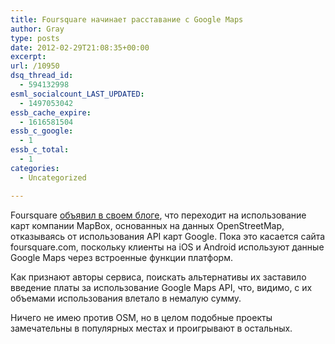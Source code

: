 ```yaml
---
title: Foursquare начинает расставание с Google Maps
author: Gray
type: posts
date: 2012-02-29T21:08:35+00:00
excerpt:
url: /10950
dsq_thread_id:
  - 594132998
esml_socialcount_LAST_UPDATED:
  - 1497053042
essb_cache_expire:
  - 1616581504
essb_c_google:
  - 1
essb_c_total:
  - 1
categories:
  - Uncategorized

---
```








Foursquare [объявил в своем блоге][1], что переходит на использование карт компании MapBox, основанных на данных OpenStreetMap, отказываясь от использования API карт Google. Пока это касается сайта foursquare.com, поскольку клиенты на iOS и Android используют данные Google Maps через встроенные функции платформ.

Как признают авторы сервиса, поискать альтернативы их заставило введение платы за использование Google Maps API, что, видимо, с их объемами использования влетало в немалую сумму.

Ничего не имею против OSM, но в целом подобные проекты замечательны в популярных местах и проигрывают в остальных.

 [1]: http://blog.foursquare.com/2012/02/29/foursquare-is-joining-the-openstreetmap-movement-say-hi-to-pretty-new-maps/